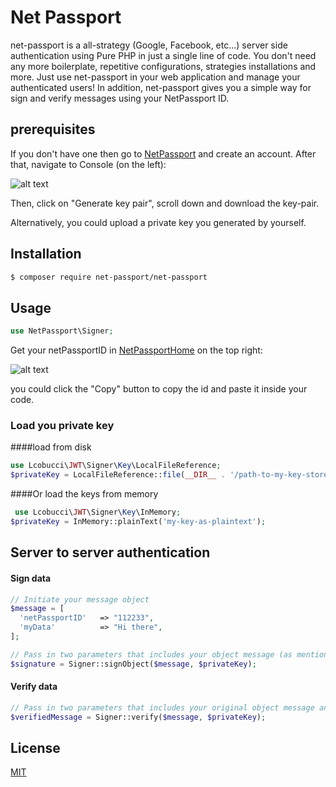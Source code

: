 # Net Passport

net-passport is a all-strategy (Google, Facebook, etc...) server side authentication using Pure PHP in just a single line of code.
You don't need any more boilerplate, repetitive configurations, strategies installations and more.
Just use net-passport in your web application and manage your authenticated users!
In addition, net-passport gives you a simple way for sign and verify messages using your NetPassport ID.

## prerequisites

If you don't have one then go to [NetPassport] and create an account.
After that, navigate to Console (on the left):

![alt text](https://netpassport.io/public/console.PNG "NetPassport Console")

Then, click on "Generate key pair", scroll down and download the key-pair.

Alternatively, you could upload a private key you generated by yourself.

## Installation

```zsh
$ composer require net-passport/net-passport
```

## Usage

```php
use NetPassport\Signer;
```

Get your netPassportID in [NetPassportHome] on the top right:

![alt text](https://netpassport.io/public/id.PNG "NetPassport id")

you could click the "Copy" button to copy the id and paste it inside your code.


### Load you private key

####load from disk

```php
use Lcobucci\JWT\Signer\Key\LocalFileReference;
$privateKey = LocalFileReference::file(__DIR__ . '/path-to-my-key-stored-in-a-file.pem');
```

####Or load the keys from memory

```php
 use Lcobucci\JWT\Signer\Key\InMemory;
$privateKey = InMemory::plainText('my-key-as-plaintext');
```

## Server to server authentication

#### Sign data

```php
// Initiate your message object
$message = [
  'netPassportID'   => "112233",
  'myData'          => "Hi there",
];

// Pass in two parameters that includes your object message (as mentioned above) and a private key or path to your private key
$signature = Signer::signObject($message, $privateKey);
```

#### Verify data

```php
// Pass in two parameters that includes your original object message and the hashed signature of the message
$verifiedMessage = Signer::verify($message, $privateKey);
```

## License

[MIT](https://choosealicense.com/licenses/mit/)

[netpassport]: netpassport.io/signup
[netpassporthome]: netpassport.io/home
